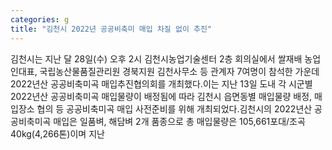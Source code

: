 ```yaml
---
categories: g
title: "김천시 2022년 공공비축미 매입 차질 없이 추진"
---
```

김천시는 지난 달 28일(수) 오후 2시 김천시농업기술센터 2층 회의실에서 쌀재배 농업인대표, 국립농산물품질관리원 경북지원 김천사무소 등 관계자 7여명이 참석한 가운데 2022년산 공공비축미곡 매입추진협의회를 개최했다.이는 지난 13일 도내 각 시군별 2022년산 공공비축미곡 매입물량이 배정됨에 따라 김천시 읍면동별 매입물량 배정, 매입장소 협의 등 공공비축미곡 매입 사전준비를 위해 개최되었다.김천시의 2022년산 공공비축미곡 매입은 일품벼, 해담벼 2개 품종으로 총 매입물량은 105,661포대/조곡 40kg(4,266톤)이며 지난
